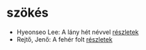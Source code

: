# szökés

- Hyeonseo Lee: A lány hét névvel [részletek](../_details/Hyeonseo%20Lee.md#id_988)
- Rejtő, Jenő: A fehér folt [részletek](../_details/Rejt%C5%91%2C%20Jen%C5%91.md#id_123)